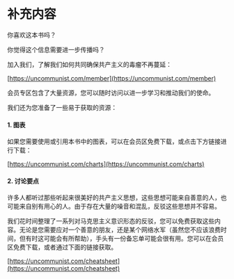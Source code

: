 # 补充内容

你喜欢这本书吗？

你觉得这个信息需要进一步传播吗？

加入我们，了解我们如何共同确保共产主义的毒瘤不再蔓延：

[https://uncommunist.com/member](https://uncommunist.com/member)

会员专区包含了大量资源，您可以随时访问以进一步学习和推动我们的使命。

我们还为您准备了一些易于获取的资源：

#### 1.  图表

如果您需要使用或引用本书中的图表，可以在会员区免费下载，或点击下方链接进行下载：

[https://uncommunist.com/charts](https://uncommunist.com/charts)

#### 2. 讨论要点

许多人都听过那些听起来很美好的共产主义思想，这些思想可能来自善意的人，也可能来自别有用心的人。由于存在大量的噪音和混乱，反驳这些思想并不容易。

我们花时间整理了一系列对马克思主义意识形态的反驳，您可以免费获取这些内容。无论是您需要应对一个善意的朋友，还是某个网络水军（虽然您不应该浪费时间，但有时这可能会有所帮助），手头有一份备忘单可能会很有用。您可以在会员区免费下载，或者通过下面的链接获取。

[https://uncommunist.com/cheatsheet](https://uncommunist.com/cheatsheet)